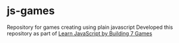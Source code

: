 # js-games
Repository for games creating using plain javascript
Developed this repository as part of [Learn JavaScript by Building 7 Games](https://www.youtube.com/watch?v=lhNdUVh3qCc)